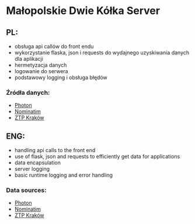# Małopolskie Dwie Kółka Server
## PL:
* obsługa api callów do front endu
* wykorzystanie flaska, json i requests do wydajnego uzyskiwania danych dla aplikacji
* hermetyzacja danych
* logowanie do serwera
* podstawowy logging i obsługa błędów
### Źródła danych:
* [Photon](https://photon.komoot.io/api)
* [Nominatim](https://nominatim.openstreetmap.org/search)
* [ZTP Kraków](https://ztp.krakow.pl/rower/pomiary-ruchu-rowerowego/dane-tabelaryczne)
## ENG:
* handling api calls to the front end
* use of flask, json and requests to efficiently get data for applications
* data encapsulation
* server logging
* basic runtime logging and error handling
### Data sources:
* [Photon](https://photon.komoot.io/api)
* [Nominatim](https://nominatim.openstreetmap.org/search)
* [ZTP Kraków](https://ztp.krakow.pl/rower/pomiary-ruchu-rowerowego/dane-tabelaryczne)
